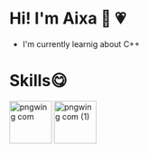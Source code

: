 # Hi! I'm Aixa 👋 💗
- I'm currently learnig about C++

# Skills😋
<img width="75" height="75" alt="pngwing com" src="https://github.com/user-attachments/assets/0a8e68a1-e282-47f0-913a-277acf671637" />

<img width="75" height="75" alt="pngwing com (1)" src="https://github.com/user-attachments/assets/be76d143-9d1d-4103-962d-04868d2e1993" />

